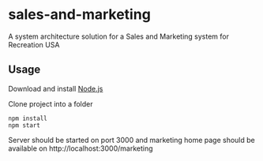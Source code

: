 # sales-and-marketing

A system architecture solution for a Sales and Marketing system for Recreation USA

## Usage

Download and install [Node.js](https://nodejs.org/en/)

Clone project into a folder

```shell
npm install
npm start
```

Server should be started on port 3000 and marketing home page should be available on
http://localhost:3000/marketing
